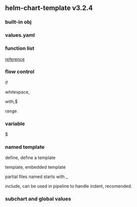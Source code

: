 ## helm-chart-template v3.2.4
### built-in obj
### values.yaml
### function list
[reference](https://helm.sh/docs/chart_template_guide/function_list/)
### flow control
if

whitespace,

with,$

range

### variable ###
$

### named template ###
define, define a template

template, embedded template

partial files named starts with _

include, can be used in pipeline to handle indent, recomended.

### subchart and global values ###
